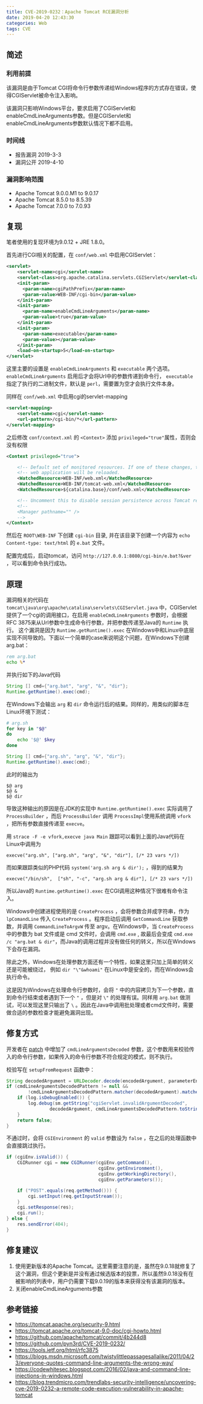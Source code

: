 ```yaml
---
title: CVE-2019-0232：Apache Tomcat RCE漏洞分析
date: 2019-04-20 12:43:30
categories: Web
tags: CVE
---
```


## 简述

### 利用前提

该漏洞是由于Tomcat CGI将命令行参数传递给Windows程序的方式存在错误，使得CGIServlet被命令注入影响。

该漏洞只影响Windows平台，要求启用了CGIServlet和enableCmdLineArguments参数。但是CGIServlet和enableCmdLineArguments参数默认情况下都不启用。

<!--more-->

### 时间线

+ 报告漏洞 2019-3-3
+ 漏洞公开 2019-4-10

### 漏洞影响范围

+ Apache Tomcat 9.0.0.M1 to 9.0.17
+ Apache Tomcat 8.5.0 to 8.5.39
+ Apache Tomcat 7.0.0 to 7.0.93

## 复现

笔者使用的复现环境为9.0.12 + JRE 1.8.0。

首先进行CGI相关的配置，在 `conf/web.xml` 中启用CGIServlet：

```xml
<servlet>
    <servlet-name>cgi</servlet-name>
    <servlet-class>org.apache.catalina.servlets.CGIServlet</servlet-class>
    <init-param>
      <param-name>cgiPathPrefix</param-name>
      <param-value>WEB-INF/cgi-bin</param-value>
    </init-param>
    <init-param>
      <param-name>enableCmdLineArguments</param-name>
      <param-value>true</param-value>
    </init-param>
    <init-param>
      <param-name>executable</param-name>
      <param-value></param-value>
    </init-param>
    <load-on-startup>5</load-on-startup>
</servlet>
```

这里主要的设置是 `enableCmdLineArguments` 和 `executable` 两个选项。 `enableCmdLineArguments` 启用后才会将Url中的参数传递到命令行， `executable` 指定了执行的二进制文件，默认是 `perl`，需要置为空才会执行文件本身。

同样在 `conf/web.xml` 中启用cgi的servlet-mapping

```xml
<servlet-mapping>
    <servlet-name>cgi</servlet-name>
    <url-pattern>/cgi-bin/*</url-pattern>
</servlet-mapping>
```

之后修改 `conf/context.xml` 的 `<Context>` 添加 `privileged="true"`属性，否则会没有权限

```xml
<Context privileged="true">

    <!-- Default set of monitored resources. If one of these changes, the    -->
    <!-- web application will be reloaded.                                   -->
    <WatchedResource>WEB-INF/web.xml</WatchedResource>
    <WatchedResource>WEB-INF/tomcat-web.xml</WatchedResource>
    <WatchedResource>${catalina.base}/conf/web.xml</WatchedResource>

    <!-- Uncomment this to disable session persistence across Tomcat restarts -->
    <!--
    <Manager pathname="" />
    -->
</Context>
```

然后在 `ROOT\WEB-INF` 下创建 `cgi-bin` 目录, 并在该目录下创建一个内容为 `echo Content-type: text/html` 的 `e.bat` 文件。

配置完成后，启动tomcat，访问 `http://127.0.0.1:8080/cgi-bin/e.bat?&ver` ，可以看到命令执行成功。

## 原理

漏洞相关的代码在 `tomcat\java\org\apache\catalina\servlets\CGIServlet.java` 中，CGIServlet提供了一个cgi的调用接口，在启用 `enableCmdLineArguments` 参数时，会根据RFC 3875来从Url参数中生成命令行参数，并把参数传递至Java的 `Runtime` 执行。 这个漏洞是因为 `Runtime.getRuntime().exec` 在Windows中和Linux中底层实现不同导致的。下面以一个简单的case来说明这个问题，在Windows下创建arg.bat：

```bat
rem arg.bat
echo %*
```

并执行如下的Java代码

```java
String [] cmd={"arg.bat", "arg", "&", "dir"};
Runtime.getRuntime().exec(cmd);
```

在Windows下会输出 `arg` 和 `dir` 命令运行后的结果。同样的，用类似的脚本在Linux环境下测试：

```bash
# arg.sh
for key in "$@"
do
    echo '$@' $key
done
```

```java
String [] cmd={"arg.sh", "arg", "&", "dir"};
Runtime.getRuntime().exec(cmd);
```

此时的输出为

```
$@ arg
$@ &
$@ dir
```

导致这种输出的原因是在JDK的实现中 `Runtime.getRuntime().exec` 实际调用了 `ProcessBuilder` ，而后 `ProcessBuilder` 调用 `ProcessImpl`使用系统调用 `vfork` ，把所有参数直接传递至 `execve`。

用 `strace -F -e vfork,execve java Main` 跟踪可以看到上面的Java代码在Linux中调用为

```
execve("arg.sh", ["arg.sh", "arg", "&", "dir"], [/* 23 vars */])
```

而如果跟踪类似的PHP代码 `system('arg.sh arg & dir');` ，得到的结果为

```
execve("/bin/sh",  ["sh", "-c", "arg.sh arg & dir"], [/* 23 vars */])
```

所以Java的 `Runtime.getRuntime().exec` 在CGI调用这种情况下很难有命令注入。

Windows中创建进程使用的是 `CreateProcess` ，会将参数合并成字符串，作为 `lpComandLine` 传入 `CreateProcess` 。程序启动后调用 `GetCommandLine` 获取参数，并调用 `CommandLineToArgvW` 传至 argv。在Windows中，当 `CreateProcess` 中的参数为 bat 文件或是 cmd 文件时，会调用 `cmd.exe` , 故最后会变成 `cmd.exe /c "arg.bat & dir"`，而Java的调用过程并没有做任何的转义，所以在Windows下会存在漏洞。

除此之外，Windows在处理参数方面还有一个特性，如果这里只加上简单的转义还是可能被绕过， 例如 `dir "\"&whoami"` 在Linux中是安全的，而在Windows会执行命令。

这是因为Windows在处理命令行参数时，会将 `"` 中的内容拷贝为下一个参数，直到命令行结束或者遇到下一个 `"` ，但是对 `\"` 的处理有误。同样用 `arg.bat` 做测试，可以发现这里只输出了 `\` 。因此在Java中调用批处理或者cmd文件时，需要做合适的参数检查才能避免漏洞出现。

## 修复方式

开发者在 [patch](https://github.com/apache/tomcat/commit/4b244d8) 中增加了 `cmdLineArgumentsDecoded` 参数，这个参数用来校验传入的命令行参数，如果传入的命令行参数不符合规定的模式，则不执行。

校验写在 `setupFromRequest` 函数中：

```java
String decodedArgument = URLDecoder.decode(encodedArgument, parameterEncoding);
if (cmdLineArgumentsDecodedPattern != null &&
        !cmdLineArgumentsDecodedPattern.matcher(decodedArgument).matches()) {
    if (log.isDebugEnabled()) {
        log.debug(sm.getString("cgiServlet.invalidArgumentDecoded",
                decodedArgument, cmdLineArgumentsDecodedPattern.toString()));
    }
    return false;
}
```

不通过时，会将 `CGIEnvironment` 的 `valid` 参数设为 `false` ，在之后的处理函数中会直接跳过执行。

```java
if (cgiEnv.isValid()) {
    CGIRunner cgi = new CGIRunner(cgiEnv.getCommand(),
                                  cgiEnv.getEnvironment(),
                                  cgiEnv.getWorkingDirectory(),
                                  cgiEnv.getParameters());

    if ("POST".equals(req.getMethod())) {
        cgi.setInput(req.getInputStream());
    }
    cgi.setResponse(res);
    cgi.run();
} else {
    res.sendError(404);
}
```

## 修复建议

1. 使用更新版本的Apache Tomcat。这里需要注意的是，虽然在9.0.18就修复了这个漏洞，但这个更新是并没有通过候选版本的投票，所以虽然9.0.18没有在被影响的列表中，用户仍需要下载9.0.19的版本来获得没有该漏洞的版本。
2. 关闭enableCmdLineArguments参数

## 参考链接

+ https://tomcat.apache.org/security-9.html
+ https://tomcat.apache.org/tomcat-9.0-doc/cgi-howto.html
+ https://github.com/apache/tomcat/commit/4b244d8
+ https://github.com/pyn3rd/CVE-2019-0232/
+ https://tools.ietf.org/html/rfc3875
+ https://blogs.msdn.microsoft.com/twistylittlepassagesallalike/2011/04/23/everyone-quotes-command-line-arguments-the-wrong-way/
+ https://codewhitesec.blogspot.com/2016/02/java-and-command-line-injections-in-windows.html
+ https://blog.trendmicro.com/trendlabs-security-intelligence/uncovering-cve-2019-0232-a-remote-code-execution-vulnerability-in-apache-tomcat
